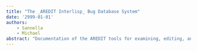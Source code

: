 ```yaml
---
title: "The _AREDIT Interlisp_ Bug Database System"
date: '2999-01-01'
authors: 
    - Sannella
    - Michael
abstract: "Documentation of the AREDIT tools for examining, editing, and submitting ARs ('Action Requests') related to the Interlisp-D issue tracking system."
---
```


